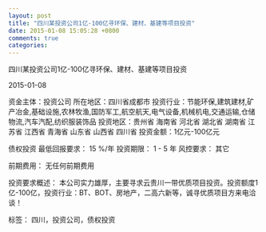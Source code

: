 ```yaml
---
layout: post
title: "四川某投资公司1亿-100亿寻环保、建材、基建等项目投资"
date: 2015-01-08 15:05:28 +0800
comments: true
categories: 
---
```

四川某投资公司1亿-100亿寻环保、建材、基建等项目投资



2015-01-08

资金主体：投资公司
所在地区：四川省成都市
投资行业：节能环保,建筑建材,矿产冶金,基础设施,农林牧渔,国防军工,航空航天,电气设备,机械机电,交通运输,仓储物流,汽车汽配,纺织服装饰品
投资地区：贵州省 海南省 河北省 湖北省 湖南省 江苏省 江西省 青海省 山东省 山西省 四川省
投资金额：1亿元-100亿元

债权投资
最低回报要求：
                            15 %/年
                                                                                投资期限：
                            1 - 5 年
                                                                                                                                        风控要求：
                            其它

前期费用：
无任何前期费用

投资要求概述：
本公司实力雄厚，主要寻求云贵川一带优质项目投资。投资额度1亿-100亿，投资行业：BT、BOT、房地产，二高六新等，诚寻优质项目方来电洽谈！

标签：
四川，投资公司，债权投资

